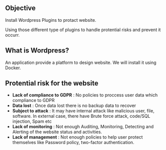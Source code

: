 ## Objective

Install Wordpress Plugins to protact website.

Using those different type of plugins to handle protential risks and prevent it occurr. 

## What is Wordpress?

An application provide a platform to design website. We will install it using Docker.

## Protential risk for the website

- **Lack of compliance to GDPR** : No policies to proccess user data which compliance to GDPR
- **Data lost** : Once data lost there is no backup data to recover
- **Subject to attack** : It may have internal attack like malicious user, file, software. In external case, there have Brute force attack, code/SQL injection, Spam etc
- **Lack of monitoring** : Not enough Auditing, Monitoring, Detecting and Alerting of the website status and activities. 
- **Lack of management** : Not enough policies to help user protect themselves like Password policy, two-factor authentication.
